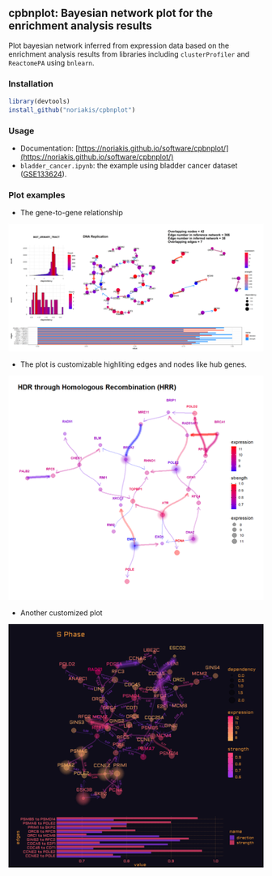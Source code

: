 ## cpbnplot: Bayesian network plot for the enrichment analysis results

Plot bayesian network inferred from expression data based on the enrichment analysis results from libraries including `clusterProfiler` and `ReactomePA` using `bnlearn`.

### Installation

```R
library(devtools)
install_github("noriakis/cpbnplot")
```

### Usage
- Documentation: [https://noriakis.github.io/software/cpbnplot/](https://noriakis.github.io/software/cpbnplot/)
- ``bladder_cancer.ipynb``: the example using bladder cancer dataset ([GSE133624](https://www.ncbi.nlm.nih.gov/geo/query/acc.cgi?acc=GSE133624)).

### Plot examples

- The gene-to-gene relationship
<img src="https://github.com/noriakis/software/blob/main/images/cpbnplot_readme_1.png?raw=true" width="800px">

- The plot is customizable highliting edges and nodes like hub genes.
<img src="https://github.com/noriakis/software/blob/main/images/cpbnplot_readme_2.png?raw=true" width="800px">

- Another customized plot
<img src="https://github.com/noriakis/software/blob/main/images/cpbnplot_readme_3.png?raw=true" width="800px">
